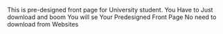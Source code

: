 This is pre-designed front page for University student.
You Have to Just download and boom You will se Your Predesigned Front Page
No need to download from Websites 

